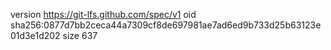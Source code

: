 version https://git-lfs.github.com/spec/v1
oid sha256:0877d7bb2ceca44a7309cf8de697981ae7ad6ed9b733d25b63123e01d3e1d202
size 637
